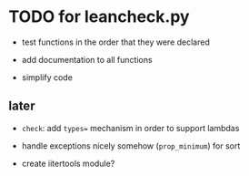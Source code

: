 TODO for leancheck.py
=====================

* test functions in the order that they were declared

* add documentation to all functions

* simplify code

later
-----

* `check`: add `types=` mechanism in order to support lambdas

* handle exceptions nicely somehow (`prop_minimum`) for sort

* create iitertools module?
